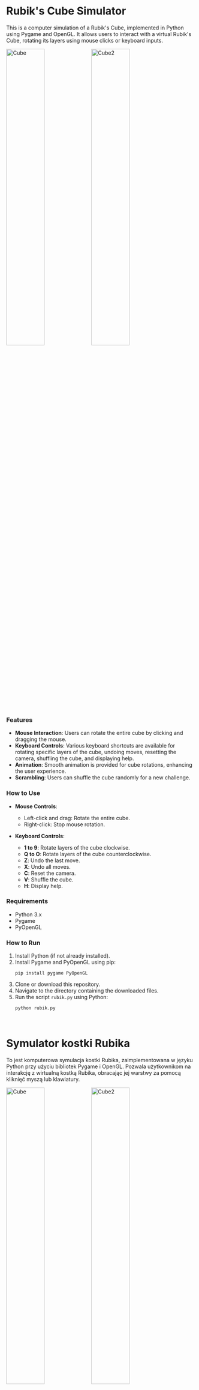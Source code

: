 # Rubik's Cube Simulator

This is a computer simulation of a Rubik's Cube, implemented in Python using Pygame and OpenGL. It allows users to interact with a virtual Rubik's Cube, rotating its layers using mouse clicks or keyboard inputs. 

<p float="left">
<img src="https://github.com/knrdsmt/Rubik-Cube/blob/master/cube.png?raw=true" alt="Cube" width="45%" height="auto" /><img src="https://github.com/knrdsmt/Rubik-Cube/blob/master/cube2.png?raw=true" alt="Cube2" width="45%" />
</p>

### Features

- **Mouse Interaction**: Users can rotate the entire cube by clicking and dragging the mouse.
- **Keyboard Controls**: Various keyboard shortcuts are available for rotating specific layers of the cube, undoing moves, resetting the camera, shuffling the cube, and displaying help.
- **Animation**: Smooth animation is provided for cube rotations, enhancing the user experience.
- **Scrambling**: Users can shuffle the cube randomly for a new challenge.

### How to Use

- **Mouse Controls**:
  - Left-click and drag: Rotate the entire cube.
  - Right-click: Stop mouse rotation.

- **Keyboard Controls**:
  - **1 to 9**: Rotate layers of the cube clockwise.
  - **Q to O**: Rotate layers of the cube counterclockwise.
  - **Z**: Undo the last move.
  - **X**: Undo all moves.
  - **C**: Reset the camera.
  - **V**: Shuffle the cube.
  - **H**: Display help.

### Requirements

- Python 3.x
- Pygame
- PyOpenGL

### How to Run

1. Install Python (if not already installed).
2. Install Pygame and PyOpenGL using pip:
   ```
   pip install pygame PyOpenGL
   ```
3. Clone or download this repository.
4. Navigate to the directory containing the downloaded files.
5. Run the script `rubik.py` using Python:
   ```
   python rubik.py
   ```

<p>&nbsp;</p>

# Symulator kostki Rubika

To jest komputerowa symulacja kostki Rubika, zaimplementowana w języku Python przy użyciu bibliotek Pygame i OpenGL. Pozwala użytkownikom na interakcję z wirtualną kostką Rubika, obracając jej warstwy za pomocą kliknięć myszą lub klawiatury.

<p float="left">
<img src="https://github.com/knrdsmt/Rubik-Cube/blob/master/cube.png?raw=true" alt="Cube" width="45%" height="auto" /><img src="https://github.com/knrdsmt/Rubik-Cube/blob/master/cube2.png?raw=true" alt="Cube2" width="45%" />
</p>

### Funkcje

- **Interakcja myszą**: Użytkownicy mogą obracać całą kostkę, klikając i przeciągając myszą.
- **Sterowanie klawiaturą**: Dostępne są różne skróty klawiaturowe do obracania określonych warstw kostki, cofania ruchów, resetowania kamery, tasowania kostki i wyświetlania pomocy.
- **Animacja**: Gładka animacja jest dostępna podczas obracania kostką, poprawiając wrażenia użytkownika.
- **Tasowanie**: Użytkownicy mogą tasować kostkę losowo, aby uzyskać nowe wyzwanie.

### Jak korzystać

- **Sterowanie myszą**:
  - Lewy przycisk myszy i przeciąganie: Obrót całej kostki.
  - Prawy przycisk myszy: Zatrzymaj obrót myszą.

- **Sterowanie klawiaturą**:
  - **1 do 9**: Obróć warstwy kostki zgodnie z ruchem wskazówek zegara.
  - **Q do O**: Obróć warstwy kostki przeciwnie do ruchu wskazówek zegara.
  - **Z**: Cofnij ostatni ruch.
  - **X**: Cofnij wszystkie ruchy.
  - **C**: Zresetuj ustawienia kamery.
  - **V**: Potasuj kostkę.
  - **H**: Wyświetl pomoc.

### Wymagania

- Python 3.x
- Pygame
- PyOpenGL

### Jak uruchomić

1. Zainstaluj Pythona (jeśli nie jest już zainstalowany).
2. Zainstaluj Pygame i PyOpenGL za pomocą pip:
   ```
   pip install pygame PyOpenGL
   ```
3. Sklonuj lub pobierz to repozytorium.
4. Przejdź do katalogu zawierającego pobrane pliki.
5. Uruchom skrypt `rubik.py` za pomocą Pythona:
   ```
   python rubik.py
   ```
